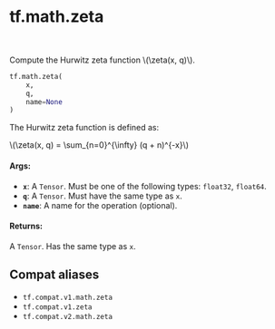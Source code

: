 <div itemscope itemtype="http://developers.google.com/ReferenceObject">
<meta itemprop="name" content="tf.math.zeta" />
<meta itemprop="path" content="Stable" />
</div>

# tf.math.zeta

<!-- Insert buttons and diff -->

<table class="tfo-notebook-buttons tfo-api" align="left">
</table>



Compute the Hurwitz zeta function \\(\zeta(x, q)\\).

``` python
tf.math.zeta(
    x,
    q,
    name=None
)
```



<!-- Placeholder for "Used in" -->

The Hurwitz zeta function is defined as:


\\(\zeta(x, q) = \sum_{n=0}^{\infty} (q + n)^{-x}\\)

#### Args:


* <b>`x`</b>: A `Tensor`. Must be one of the following types: `float32`, `float64`.
* <b>`q`</b>: A `Tensor`. Must have the same type as `x`.
* <b>`name`</b>: A name for the operation (optional).


#### Returns:

A `Tensor`. Has the same type as `x`.


## Compat aliases

* `tf.compat.v1.math.zeta`
* `tf.compat.v1.zeta`
* `tf.compat.v2.math.zeta`

